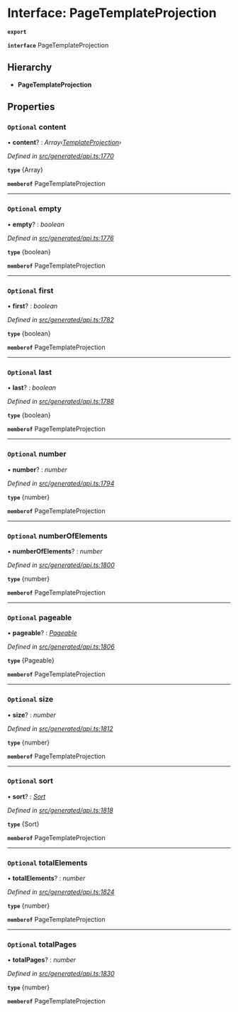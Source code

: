 # Interface: PageTemplateProjection

**`export`** 

**`interface`** PageTemplateProjection

## Hierarchy

* **PageTemplateProjection**

## Properties

### `Optional` content

• **content**? : *Array‹[TemplateProjection](_generated_api_.templateprojection.md)›*

*Defined in [src/generated/api.ts:1770](https://github.com/mailslurp/mailslurp-client-ts-js/blob/45dbdd8/src/generated/api.ts#L1770)*

**`type`** {Array<TemplateProjection>}

**`memberof`** PageTemplateProjection

___

### `Optional` empty

• **empty**? : *boolean*

*Defined in [src/generated/api.ts:1776](https://github.com/mailslurp/mailslurp-client-ts-js/blob/45dbdd8/src/generated/api.ts#L1776)*

**`type`** {boolean}

**`memberof`** PageTemplateProjection

___

### `Optional` first

• **first**? : *boolean*

*Defined in [src/generated/api.ts:1782](https://github.com/mailslurp/mailslurp-client-ts-js/blob/45dbdd8/src/generated/api.ts#L1782)*

**`type`** {boolean}

**`memberof`** PageTemplateProjection

___

### `Optional` last

• **last**? : *boolean*

*Defined in [src/generated/api.ts:1788](https://github.com/mailslurp/mailslurp-client-ts-js/blob/45dbdd8/src/generated/api.ts#L1788)*

**`type`** {boolean}

**`memberof`** PageTemplateProjection

___

### `Optional` number

• **number**? : *number*

*Defined in [src/generated/api.ts:1794](https://github.com/mailslurp/mailslurp-client-ts-js/blob/45dbdd8/src/generated/api.ts#L1794)*

**`type`** {number}

**`memberof`** PageTemplateProjection

___

### `Optional` numberOfElements

• **numberOfElements**? : *number*

*Defined in [src/generated/api.ts:1800](https://github.com/mailslurp/mailslurp-client-ts-js/blob/45dbdd8/src/generated/api.ts#L1800)*

**`type`** {number}

**`memberof`** PageTemplateProjection

___

### `Optional` pageable

• **pageable**? : *[Pageable](_generated_api_.pageable.md)*

*Defined in [src/generated/api.ts:1806](https://github.com/mailslurp/mailslurp-client-ts-js/blob/45dbdd8/src/generated/api.ts#L1806)*

**`type`** {Pageable}

**`memberof`** PageTemplateProjection

___

### `Optional` size

• **size**? : *number*

*Defined in [src/generated/api.ts:1812](https://github.com/mailslurp/mailslurp-client-ts-js/blob/45dbdd8/src/generated/api.ts#L1812)*

**`type`** {number}

**`memberof`** PageTemplateProjection

___

### `Optional` sort

• **sort**? : *[Sort](_generated_api_.sort.md)*

*Defined in [src/generated/api.ts:1818](https://github.com/mailslurp/mailslurp-client-ts-js/blob/45dbdd8/src/generated/api.ts#L1818)*

**`type`** {Sort}

**`memberof`** PageTemplateProjection

___

### `Optional` totalElements

• **totalElements**? : *number*

*Defined in [src/generated/api.ts:1824](https://github.com/mailslurp/mailslurp-client-ts-js/blob/45dbdd8/src/generated/api.ts#L1824)*

**`type`** {number}

**`memberof`** PageTemplateProjection

___

### `Optional` totalPages

• **totalPages**? : *number*

*Defined in [src/generated/api.ts:1830](https://github.com/mailslurp/mailslurp-client-ts-js/blob/45dbdd8/src/generated/api.ts#L1830)*

**`type`** {number}

**`memberof`** PageTemplateProjection
